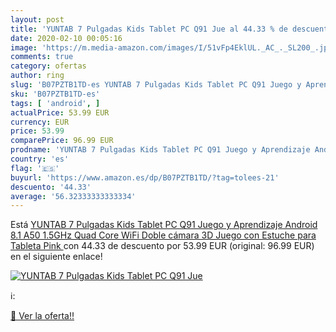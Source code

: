 ```yaml
---
layout: post
title: 'YUNTAB 7 Pulgadas Kids Tablet PC Q91 Jue al 44.33 % de descuento'
date: 2020-02-10 00:05:16
image: 'https://m.media-amazon.com/images/I/51vFp4EklUL._AC_._SL200_.jpg'
comments: true
category: ofertas
author: ring
slug: 'B07PZTB1TD-es YUNTAB 7 Pulgadas Kids Tablet PC Q91 Juego y Aprendizaje...'
sku: 'B07PZTB1TD-es'
tags: [ 'android', ]
actualPrice: 53.99 EUR
currency: EUR
price: 53.99
comparePrice: 96.99 EUR
prodname: 'YUNTAB 7 Pulgadas Kids Tablet PC Q91 Juego y Aprendizaje Android 8.1 A50 1.5GHz Quad Core WiFi Doble cámara 3D Juego con Estuche para Tableta  Pink '
country: 'es'
flag: '🇪🇸'
buyurl: 'https://www.amazon.es/dp/B07PZTB1TD/?tag=tolees-21'
descuento: '44.33'
average: '56.32333333333334'
---
```


Está [YUNTAB 7 Pulgadas Kids Tablet PC Q91 Juego y Aprendizaje Android 8.1 A50 1.5GHz Quad Core WiFi Doble cámara 3D Juego con Estuche para Tableta  Pink ](https://www.amazon.es/dp/B07PZTB1TD/?tag=tolees-21) con 44.33 de descuento por 53.99 EUR (original: 96.99 EUR) en el siguiente enlace!

[![YUNTAB 7 Pulgadas Kids Tablet PC Q91 Jue](https://m.media-amazon.com/images/I/51vFp4EklUL._AC_._SL200_.jpg)](https://www.amazon.es/dp/B07PZTB1TD/?tag=tolees-21)

ℹ️:


[🛒 Ver la oferta!!](https://www.amazon.es/dp/B07PZTB1TD/?tag=tolees-21)
